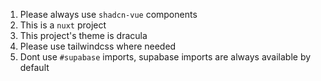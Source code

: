 1. Please always use `shadcn-vue` components
2. This is a `nuxt` project
3. This project's theme is dracula
4. Please use tailwindcss where needed
5. Dont use `#supabase` imports, supabase imports are always available by default